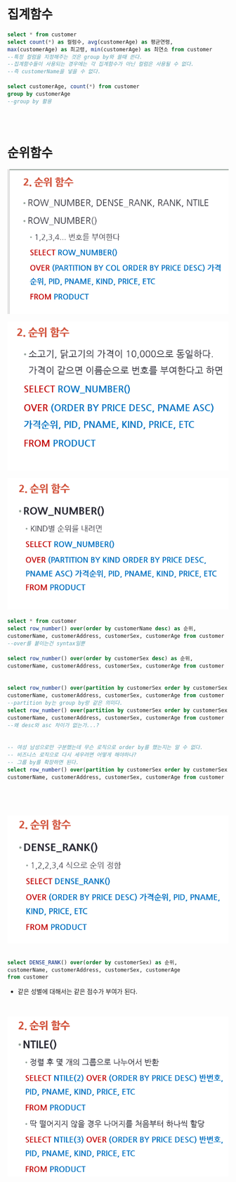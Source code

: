 # 집계함수
```sql
select * from customer
select count(*) as 컬럼수, avg(customerAge) as 평균연령, 
max(customerAge) as 최고령, min(customerAge) as 최연소 from customer
--특정 컬럼을 지정해주는 것은 group by와 쓸때 쓴다.
--집계함수들이 사용되는 경우에는 각 집계함수가 아닌 컬럼은 사용될 수 없다.
--즉 customerName을 넣을 수 없다.

select customerAge, count(*) from customer
group by customerAge
--group by 활용
```

<br/>
<br/>

# 순위함수

![](https://github.com/MinsoftK/TIL/blob/master/SQL/image/function1.png?raw=true)
<br/>

![](https://github.com/MinsoftK/TIL/blob/master/SQL/image/function2.png?raw=true)
<br/>

![](https://github.com/MinsoftK/TIL/blob/master/SQL/image/function3.png?raw=true)
<br/>


```sql
select * from customer
select row_number() over(order by customerName desc) as 순위, 
customerName, customerAddress, customerSex, customerAge from customer
--over를 붙이는건 syntax일뿐

select row_number() over(order by customerSex desc) as 순위, 
customerName, customerAddress, customerSex, customerAge from customer


select row_number() over(partition by customerSex order by customerSex desc) as 순위, 
customerName, customerAddress, customerSex, customerAge from customer
--partition by는 group by랑 같은 의미다.
select row_number() over(partition by customerSex order by customerSex desc) as 순위, 
customerName, customerAddress, customerSex, customerAge from customer
--왜 desc와 asc 차이가 없는가...?


-- 여성 남성으로만 구분했는데 무슨 로직으로 order by를 했는지는 알 수 없다.
-- 비즈니스 로직으로 다시 세우려면 어떻게 해야하나?
-- 그룹 by를 확장하면 된다.
select row_number() over(partition by customerSex order by customerSex desc, customerName) as 순위, 
customerName, customerAddress, customerSex, customerAge from customer
```

<br/><br/><br/>

![](https://github.com/MinsoftK/TIL/blob/master/SQL/image/function4.png?raw=true)

```sql

select DENSE_RANK() over(order by customerSex) as 순위,
customerName, customerAddress, customerSex, customerAge 
from customer
```
* 같은 성별에 대해서는 같은 점수가 부여가 된다.
<br/><br/><br/>

![](https://github.com/MinsoftK/TIL/blob/master/SQL/image/function5.png?raw=true)
